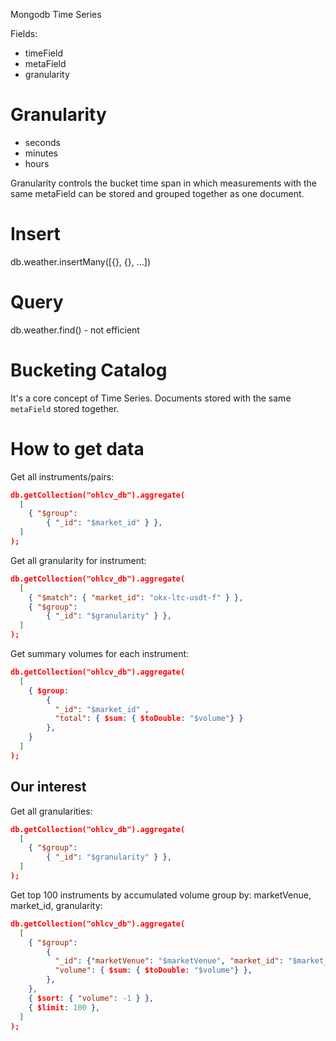 Mongodb Time Series

Fields:
- timeField
- metaField
- granularity

# Granularity

- seconds
- minutes
- hours

Granularity controls the bucket time span in which measurements 
with the same metaField can be stored and grouped together as one document.

# Insert

db.weather.insertMany([{}, {}, ...])

# Query

db.weather.find() - not efficient

# Bucketing Catalog

It's a core concept of Time Series.
Documents stored with the same `metaField` stored together.

# How to get data

Get all instruments/pairs:

```json
db.getCollection("ohlcv_db").aggregate(
  [
    { "$group":
    	{ "_id": "$market_id" } },
  ]
);

```

Get all granularity for instrument:

```json
db.getCollection("ohlcv_db").aggregate(
  [
    { "$match": { "market_id": "okx-ltc-usdt-f" } },
    { "$group":
    	{ "_id": "$granularity" } },
  ]
);

```

Get summary volumes for each instrument:

```json
db.getCollection("ohlcv_db").aggregate(
  [
    { $group:
    	{ 
    	  "_id": "$market_id" ,
    	  "total": { $sum: { $toDouble: "$volume"} }
    	},
    }
  ]
);
```

## Our interest

Get all granularities:

```json
db.getCollection("ohlcv_db").aggregate(
  [
    { "$group":
    	{ "_id": "$granularity" } },
  ]
);
```

Get top 100 instruments by accumulated volume group by: marketVenue, market_id,
granularity:

```json
db.getCollection("ohlcv_db").aggregate(
  [
    { "$group":
    	{ 
    	  "_id": {"marketVenue": "$marketVenue", "market_id": "$market_id", "granularity": "$granularity" },
    	  "volume": { $sum: { $toDouble: "$volume"} },
    	},
    },
    { $sort: { "volume": -1 } },
    { $limit: 100 },
  ]
);
```
